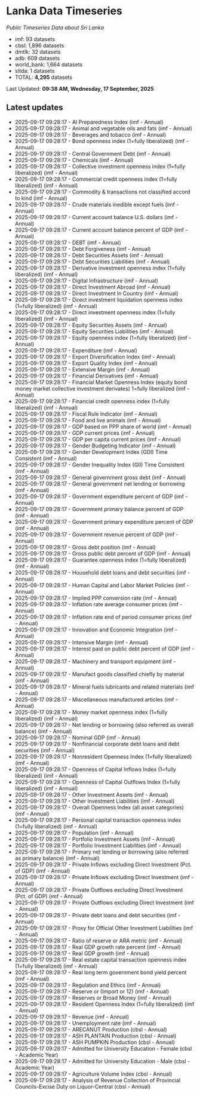 # Lanka Data Timeseries
*Public Timeseries Data about Sri Lanka*

* imf: 93 datasets
* cbsl: 1,896 datasets
* dmtlk: 32 datasets
* adb: 609 datasets
* world_bank: 1,664 datasets
* sltda: 1 datasets
* TOTAL: **4,295** datasets

Last Updated: **09:38 AM, Wednesday, 17 September, 2025**

## Latest updates

* 2025-09-17 09:28:17 - AI Preparedness Index (imf - Annual)
* 2025-09-17 09:28:17 - Animal and vegetable oils and fats (imf - Annual)
* 2025-09-17 09:28:17 - Beverages and tobacco (imf - Annual)
* 2025-09-17 09:28:17 - Bond openness index (1=fully liberalized) (imf - Annual)
* 2025-09-17 09:28:17 - Central Government Debt (imf - Annual)
* 2025-09-17 09:28:17 - Chemicals (imf - Annual)
* 2025-09-17 09:28:17 - Collective investment openness index (1=fully liberalized) (imf - Annual)
* 2025-09-17 09:28:17 - Commercial credit openness index (1=fully liberalized) (imf - Annual)
* 2025-09-17 09:28:17 - Commodity & transactions not classified accord to kind (imf - Annual)
* 2025-09-17 09:28:17 - Crude materials inedible except fuels (imf - Annual)
* 2025-09-17 09:28:17 - Current account balance U.S. dollars (imf - Annual)
* 2025-09-17 09:28:17 - Current account balance percent of GDP (imf - Annual)
* 2025-09-17 09:28:17 - DEBT (imf - Annual)
* 2025-09-17 09:28:17 - Debt Forgiveness (imf - Annual)
* 2025-09-17 09:28:17 - Debt Securities Assets (imf - Annual)
* 2025-09-17 09:28:17 - Debt Securities Liabilities (imf - Annual)
* 2025-09-17 09:28:17 - Derivative investment openness index (1=fully liberalized) (imf - Annual)
* 2025-09-17 09:28:17 - Digital Infrastructure (imf - Annual)
* 2025-09-17 09:28:17 - Direct Investment Abroad (imf - Annual)
* 2025-09-17 09:28:17 - Direct Investment In Country (imf - Annual)
* 2025-09-17 09:28:17 - Direct investment liquidation openness index (1=fully liberalized) (imf - Annual)
* 2025-09-17 09:28:17 - Direct investment openness index (1=fully liberalized) (imf - Annual)
* 2025-09-17 09:28:17 - Equity Securities Assets (imf - Annual)
* 2025-09-17 09:28:17 - Equity Securities Liabilities (imf - Annual)
* 2025-09-17 09:28:17 - Equity openness index (1=fully liberalized) (imf - Annual)
* 2025-09-17 09:28:17 - Expenditure (imf - Annual)
* 2025-09-17 09:28:17 - Export Diversification Index (imf - Annual)
* 2025-09-17 09:28:17 - Export Quality Index (imf - Annual)
* 2025-09-17 09:28:17 - Extensive Margin (imf - Annual)
* 2025-09-17 09:28:17 - Financial Derivatives (imf - Annual)
* 2025-09-17 09:28:17 - Financial Market Openness Index (equity bond money market collective investment derivates) 1=fully liberalized (imf - Annual)
* 2025-09-17 09:28:17 - Financial credit openness index (1=fully liberalized) (imf - Annual)
* 2025-09-17 09:28:17 - Fiscal Rule Indicator (imf - Annual)
* 2025-09-17 09:28:17 - Food and live animals (imf - Annual)
* 2025-09-17 09:28:17 - GDP based on PPP share of world (imf - Annual)
* 2025-09-17 09:28:17 - GDP current prices (imf - Annual)
* 2025-09-17 09:28:17 - GDP per capita current prices (imf - Annual)
* 2025-09-17 09:28:17 - Gender Budgeting Indicator (imf - Annual)
* 2025-09-17 09:28:17 - Gender Development Index (GDI) Time Consistent (imf - Annual)
* 2025-09-17 09:28:17 - Gender Inequality Index (GII) Time Consistent (imf - Annual)
* 2025-09-17 09:28:17 - General government gross debt (imf - Annual)
* 2025-09-17 09:28:17 - General government net lending or borrowing (imf - Annual)
* 2025-09-17 09:28:17 - Government expenditure percent of GDP (imf - Annual)
* 2025-09-17 09:28:17 - Government primary balance percent of GDP (imf - Annual)
* 2025-09-17 09:28:17 - Government primary expenditure percent of GDP (imf - Annual)
* 2025-09-17 09:28:17 - Government revenue percent of GDP (imf - Annual)
* 2025-09-17 09:28:17 - Gross debt position (imf - Annual)
* 2025-09-17 09:28:17 - Gross public debt percent of GDP (imf - Annual)
* 2025-09-17 09:28:17 - Guarantee openness index (1=fully liberalized) (imf - Annual)
* 2025-09-17 09:28:17 - Household debt loans and debt securities (imf - Annual)
* 2025-09-17 09:28:17 - Human Capital and Labor Market Policies (imf - Annual)
* 2025-09-17 09:28:17 - Implied PPP conversion rate (imf - Annual)
* 2025-09-17 09:28:17 - Inflation rate average consumer prices (imf - Annual)
* 2025-09-17 09:28:17 - Inflation rate end of period consumer prices (imf - Annual)
* 2025-09-17 09:28:17 - Innovation and Economic Integration (imf - Annual)
* 2025-09-17 09:28:17 - Intensive Margin (imf - Annual)
* 2025-09-17 09:28:17 - Interest paid on public debt percent of GDP (imf - Annual)
* 2025-09-17 09:28:17 - Machinery and transport equipment (imf - Annual)
* 2025-09-17 09:28:17 - Manufact goods classified chiefly by material (imf - Annual)
* 2025-09-17 09:28:17 - Mineral fuels lubricants and related materials (imf - Annual)
* 2025-09-17 09:28:17 - Miscellaneous manufactured articles (imf - Annual)
* 2025-09-17 09:28:17 - Money market openness index (1=fully liberalized) (imf - Annual)
* 2025-09-17 09:28:17 - Net lending or borrowing (also referred as overall balance) (imf - Annual)
* 2025-09-17 09:28:17 - Nominal GDP (imf - Annual)
* 2025-09-17 09:28:17 - Nonfinancial corporate debt loans and debt securities (imf - Annual)
* 2025-09-17 09:28:17 - Nonresident Openness Index (1=fully liberalized) (imf - Annual)
* 2025-09-17 09:28:17 - Openness of Capital Inflows Index (1=fully liberalized) (imf - Annual)
* 2025-09-17 09:28:17 - Openness of Capital Outflows Index (1=fully liberalized) (imf - Annual)
* 2025-09-17 09:28:17 - Other Investment Assets (imf - Annual)
* 2025-09-17 09:28:17 - Other Investment Liabilities (imf - Annual)
* 2025-09-17 09:28:17 - Overall Openness Index (all asset categories) (imf - Annual)
* 2025-09-17 09:28:17 - Personal capital transaction openness index (1=fully liberalized) (imf - Annual)
* 2025-09-17 09:28:17 - Population (imf - Annual)
* 2025-09-17 09:28:17 - Portfolio Investment Assets (imf - Annual)
* 2025-09-17 09:28:17 - Portfolio Investment Liabilities (imf - Annual)
* 2025-09-17 09:28:17 - Primary net lending or borrowing (also referred as primary balance) (imf - Annual)
* 2025-09-17 09:28:17 - Private Inflows excluding Direct Investment (Pct. of GDP) (imf - Annual)
* 2025-09-17 09:28:17 - Private Inflows excluding Direct Investment (imf - Annual)
* 2025-09-17 09:28:17 - Private Outflows excluding Direct Investment (Pct. of GDP) (imf - Annual)
* 2025-09-17 09:28:17 - Private Outflows excluding Direct Investment (imf - Annual)
* 2025-09-17 09:28:17 - Private debt loans and debt securities (imf - Annual)
* 2025-09-17 09:28:17 - Proxy for Official Other Investment Liabilities (imf - Annual)
* 2025-09-17 09:28:17 - Ratio of reserve or ARA metric (imf - Annual)
* 2025-09-17 09:28:17 - Real GDP growth rate percent (imf - Annual)
* 2025-09-17 09:28:17 - Real GDP growth (imf - Annual)
* 2025-09-17 09:28:17 - Real estate capital transaction openness index (1=fully liberalized) (imf - Annual)
* 2025-09-17 09:28:17 - Real long term government bond yield percent (imf - Annual)
* 2025-09-17 09:28:17 - Regulation and Ethics (imf - Annual)
* 2025-09-17 09:28:17 - Reserve or (Import or 12) (imf - Annual)
* 2025-09-17 09:28:17 - Reserves or Broad Money (imf - Annual)
* 2025-09-17 09:28:17 - Resident Openness Index (1=fully liberalized) (imf - Annual)
* 2025-09-17 09:28:17 - Revenue (imf - Annual)
* 2025-09-17 09:28:17 - Unemployment rate (imf - Annual)
* 2025-09-17 09:28:17 - ARECANUT Production (cbsl - Annual)
* 2025-09-17 09:28:17 - ASH PLANTAIN Production (cbsl - Annual)
* 2025-09-17 09:28:17 - ASH PUMPKIN Production (cbsl - Annual)
* 2025-09-17 09:28:17 - Admitted for University Education - Female (cbsl - Academic Year)
* 2025-09-17 09:28:17 - Admitted for University Education - Male (cbsl - Academic Year)
* 2025-09-17 09:28:17 - Agriculture Volume Index (cbsl - Annual)
* 2025-09-17 09:28:17 - Analysis of Revenue Collection of Provincial Councils-Excise Duty on Liquor-Central (cbsl - Annual)